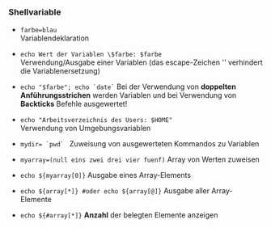 ### Shellvariable

* `farbe=blau`  
  Variablendeklaration

* `echo Wert der Variablen \$farbe: $farbe`  
  Verwendung/Ausgabe einer Variablen \(das escape-Zeichen '\' verhindert die Variablenersetzung\)

* <code>echo "$farbe"; echo &#96;date&#96;</code> 
  Bei der Verwendung von **doppelten Anführungsstrichen** werden Variablen und bei Verwendung von **Backticks** Befehle ausgewertet!

* `echo "Arbeitsverzeichnis des Users: $HOME"`  
  Verwendung von Umgebungsvariablen

* <code>mydir= &#96;pwd&#96;  </code>
  Zuweisung von ausgewerteten Kommandos zu Variablen
  
* <code>myarray=(null eins zwei drei vier fuenf)</code>
  Array von Werten zuweisen

* <code>echo ${myarray[0]}</code>
  Ausgabe eines Array-Elements

* <code>echo ${array[*]} #oder echo ${array[@]}</code>
  Ausgabe aller Array-Elemente


* <code>echo ${#array[*]}</code>
  **Anzahl** der belegten Elemente anzeigen






